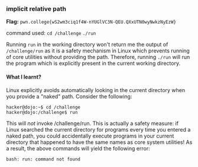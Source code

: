 ### implicit relative path 


**Flag:** `pwn.college{wS2wm3ciq1f4W-nYUGlVC3N-QEU.QXxUTN0wyNwkzNyEzW}`

command used: 
`cd /challenge`
`./run`

Running `run` in the working directory won't return me the output of `/challenge/run` as it is a safety mechanism in Linux which prevents running of core utilities without providing the path. 
Therefore, running `./run` will run the program which is explicitly present in the current working directory. 
#### What I learnt? 
Linux explicitly avoids automatically looking in the current directory when you provide a "naked" path. Consider the following:

```console
hacker@dojo:~$ cd /challenge
hacker@dojo:/challenge$ run
```

This will _not_ invoke /challenge/run. This is actually a safety measure: if Linux searched the current directory for programs every time you entered a naked path, you could accidentally execute programs in your current directory that happened to have the same names as core system utilities! As a result, the above commands will yield the following error:

```
bash: run: command not found
```
